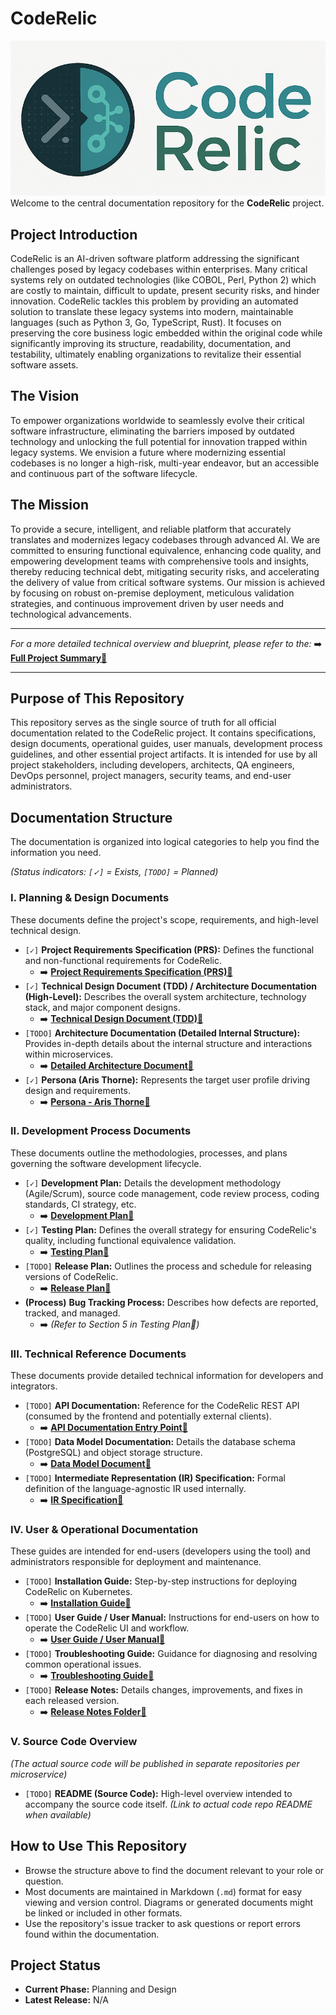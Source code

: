 # CodeRelic
![CodeRelic Logo](./images/CodeRelic_Logo_long.png)
Welcome to the central documentation repository for the **CodeRelic** project.

## Project Introduction

CodeRelic is an AI-driven software platform addressing the significant challenges posed by legacy codebases within enterprises. Many critical systems rely on outdated technologies (like COBOL, Perl, Python 2) which are costly to maintain, difficult to update, present security risks, and hinder innovation. CodeRelic tackles this problem by providing an automated solution to translate these legacy systems into modern, maintainable languages (such as Python 3, Go, TypeScript, Rust). It focuses on preserving the core business logic embedded within the original code while significantly improving its structure, readability, documentation, and testability, ultimately enabling organizations to revitalize their essential software assets.

## The Vision

To empower organizations worldwide to seamlessly evolve their critical software infrastructure, eliminating the barriers imposed by outdated technology and unlocking the full potential for innovation trapped within legacy systems. We envision a future where modernizing essential codebases is no longer a high-risk, multi-year endeavor, but an accessible and continuous part of the software lifecycle.

## The Mission

To provide a secure, intelligent, and reliable platform that accurately translates and modernizes legacy codebases through advanced AI. We are committed to ensuring functional equivalence, enhancing code quality, and empowering development teams with comprehensive tools and insights, thereby reducing technical debt, mitigating security risks, and accelerating the delivery of value from critical software systems. Our mission is achieved by focusing on robust on-premise deployment, meticulous validation strategies, and continuous improvement driven by user needs and technological advancements.

---

*For a more detailed technical overview and blueprint, please refer to the:*
➡️ **[Full Project Summary📄](./Project%20Summary.md)**

---

## Purpose of This Repository

This repository serves as the single source of truth for all official documentation related to the CodeRelic project. It contains specifications, design documents, operational guides, user manuals, development process guidelines, and other essential project artifacts. It is intended for use by all project stakeholders, including developers, architects, QA engineers, DevOps personnel, project managers, security teams, and end-user administrators.

## Documentation Structure

The documentation is organized into logical categories to help you find the information you need.

*(Status indicators: `[✓]` = Exists, `[TODO]` = Planned)*

### I. Planning & Design Documents

These documents define the project's scope, requirements, and high-level technical design.

*   `[✓]` **Project Requirements Specification (PRS):** Defines the functional and non-functional requirements for CodeRelic.
    *   ➡️ **[Project Requirements Specification (PRS)📄](./Planning_and_Design/Project%20Requirements%20Specification.md)**
*   `[✓]` **Technical Design Document (TDD) / Architecture Documentation (High-Level):** Describes the overall system architecture, technology stack, and major component designs.
    *   ➡️ **[Technical Design Document (TDD)📄](./Planning_and_Design/Technical%20Design%20Document.md)**
*   `[TODO]` **Architecture Documentation (Detailed Internal Structure):** Provides in-depth details about the internal structure and interactions within microservices.
    *   ➡️ **[Detailed Architecture Document📄](./Planning_and_Design/CodeRelic_Architecture_Detailed.md)**
* `[✓]` **Persona (Aris Thorne):** Represents the target user profile driving design and requirements.
    *   ➡️ **[Persona - Aris Thorne📄](./Planning_and_Design/CodeRelic_Persona_Aris_Thorne.md)**

### II. Development Process Documents

These documents outline the methodologies, processes, and plans governing the software development lifecycle.

*   `[✓]` **Development Plan:** Details the development methodology (Agile/Scrum), source code management, code review process, coding standards, CI strategy, etc.
    *   ➡️ **[Development Plan📄](./Development_Process/Development%20Plan.md)**
*   `[✓]` **Testing Plan:** Defines the overall strategy for ensuring CodeRelic's quality, including functional equivalence validation.
    *   ➡️ **[Testing Plan📄](./Development_Process/Testing%20Plan.md)**
*   `[TODO]` **Release Plan:** Outlines the process and schedule for releasing versions of CodeRelic.
    *   ➡️ **[Release Plan📄](./Development_Process/CodeRelic_Release_Plan.md)**
*   **(Process)** **Bug Tracking Process:** Describes how defects are reported, tracked, and managed.
    *   ➡️ *(Refer to Section 5 in Testing Plan📄)*

### III. Technical Reference Documents

These documents provide detailed technical information for developers and integrators.

*   `[TODO]` **API Documentation:** Reference for the CodeRelic REST API (consumed by the frontend and potentially external clients).
    *   ➡️ **[API Documentation Entry Point📄](./Technical_Reference/API_README.md)**
*   `[TODO]` **Data Model Documentation:** Details the database schema (PostgreSQL) and object storage structure.
    *   ➡️ **[Data Model Document📄](./Technical_Reference/CodeRelic_Data_Model.md)**
*   `[TODO]` **Intermediate Representation (IR) Specification:** Formal definition of the language-agnostic IR used internally.
    *   ➡️ **[IR Specification📄](./Technical_Reference/CodeRelic_IR_Specification.md)**

### IV. User & Operational Documentation

These guides are intended for end-users (developers using the tool) and administrators responsible for deployment and maintenance.

*   `[TODO]` **Installation Guide:** Step-by-step instructions for deploying CodeRelic on Kubernetes.
    *   ➡️ **[Installation Guide📄](./User_and_Operational/CodeRelic_Installation_Guide.md)**
*   `[TODO]` **User Guide / User Manual:** Instructions for end-users on how to operate the CodeRelic UI and workflow.
    *   ➡️ **[User Guide / User Manual📄](./User_and_Operational/CodeRelic_User_Guide.md)**
*   `[TODO]` **Troubleshooting Guide:** Guidance for diagnosing and resolving common operational issues.
    *   ➡️ **[Troubleshooting Guide📄](./User_and_Operational/CodeRelic_Troubleshooting_Guide.md)**
*   `[TODO]` **Release Notes:** Details changes, improvements, and fixes in each released version.
    *   ➡️ **[Release Notes Folder📄](./User_and_Operational/Release_Notes/README.md)**

### V. Source Code Overview

*(The actual source code will be published in separate repositories per microservice)*

*   `[TODO]` **README (Source Code):** High-level overview intended to accompany the source code itself. *(Link to actual code repo README when available)*

## How to Use This Repository

*   Browse the structure above to find the document relevant to your role or question.
*   Most documents are maintained in Markdown (`.md`) format for easy viewing and version control. Diagrams or generated documents might be linked or included in other formats.
*   Use the repository's issue tracker to ask questions or report errors found within the documentation.

## Project Status

*   **Current Phase:** Planning and Design
*   **Latest Release:** N/A